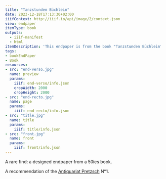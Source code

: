```yaml
---
title: "Tanzstunden Büchlein"
date: 2023-12-18T17:13:30+02:00
iiifContext: http://iiif.io/api/image/2/context.json
view: endpaper
itemType: book
outputs:
  - iiif-manifest
  - html
itemDescription: 'This endpaper is from the book "Tanzstunden Büchlein" by Rosemarie Schittenhelm, published 1955 by Franckh''schen Verlagshandlung, Stuttgart. <a class="worldcat" href="http://www.worldcat.org/oclc/73736770">&nbsp;</a>'
tags:
- bookEndPaper
- Book
resources:
- src: "end-verso.jpg"
  name: preview
  params:
    iiif: end-verso/info.json
    cropWidth: 2000
    cropHeight: 2000   
- src: "end-recto.jpg"
  name: page
  params:
    iiif: end-recto/info.json
- src: "title.jpg"
  name: title
  params:
    iiif: title/info.json
- src: "front.jpg"
  name: front
  params:
    iiif: front/info.json
---
```


A rare find: a designed endpaper from a 50ies book.<!--more-->
<div class="source">
A recommendation of the <a target="_blank" href="https://antiquariat-pretzsch.de/">Antiquariat Pretzsch</a> N°1.
</div>
